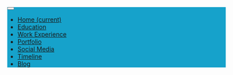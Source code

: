 <nav class="navbar fixed-top navbar-expand-lg navbar-dark" style="background-color: #16A2CB;">
  <button class="navbar-toggler" type="button" data-toggle="collapse" data-target="#navbarNav" aria-controls="navbarNav" aria-expanded="false" aria-label="Toggle navigation">
    <span class="navbar-toggler-icon"></span>
  </button>
  <div class="collapse navbar-collapse" id="navbarNav">
    <ul class="navbar-nav">
      <li class="nav-item active">
        <a class="nav-link disabled" href="/">Home <span class="sr-only">(current)</span></a>
      </li>
      <li class="nav-item">
        <a class="nav-link" href="#education">Education</a>
      </li>
      <li class="nav-item">
        <a class="nav-link" href="#work-experience">Work Experience</a>
      <li class="nav-item">
        <a class="nav-link" href="#portfolio">Portfolio</a>
      </li>
      <li class="nav-item">
        <a class="nav-link" href="#social-media">Social Media</a>
      </li>
      <li class="nav-item">
        <a class="nav-link" href="#timeline">Timeline</a>
      </li>
      <li class="nav-home">
        <a class="nav-link" href="https://blog.seraph.to">Blog</a>
      </li>
    </ul>
  </div>
</nav>